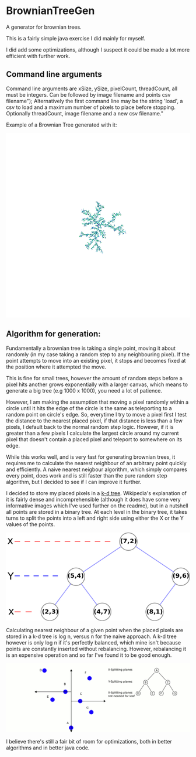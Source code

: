 # BrownianTreeGen

A generator for brownian trees.

This is a fairly simple java exercise I did mainly for myself.

I did add some optimizations, although I suspect it could be made a lot more efficient with further work.

## Command line arguments

Command line arguments are xSize, ySize, pixelCount, threadCount, all must be integers. Can be followed by image filename and points csv filename");
Alternatively the first command line may be the string 'load', a csv to load and a maximum number of pixels to place before stopping. Optionally threadCount, image filename and a new csv filename."

Example of a Brownian Tree generated with it:

![Brownian Tree](https://raw.githubusercontent.com/MWelgemoedSA/BrownianTreeGen/master/ReadmeImages/BrownianTree.gif)

## Algorithm for generation:

Fundamentally a brownian tree is taking a single point, moving it about randomly (in my case taking a random step to any neighbouring pixel). If the point attempts to move into an existing pixel, it stops and becomes fixed at the position where it attempted the move.

This is fine for small trees, however the amount of random steps before a pixel hits another grows exponentially with a larger canvas, which means to generate a big tree (e.g 1000 x 1000), you need a lot of patience.

However, I am making the assumption that moving a pixel randomly within a circle until it hits the edge of the circle is the same as teleporting to a random point on circle's edge. So, everytime I try to move a pixel first I test the distance to the nearest placed pixel, if that distance is less than a few pixels, I default back to the normal random step logic. However, if it is greater than a few pixels I calculate the largest circle around my current pixel that doesn't contain a placed pixel and teleport to somewhere on its edge.

While this works well, and is very fast for generating brownian trees, it requires me to calculate the nearest neighbour of an arbitrary point quickly and efficiently. A naive nearest neigbour algorithm, which simply compares every point, does work and is still faster than the pure random step algorithm, but I decided to see if I can improve it further.

I decided to store my placed pixels in a [k-d tree](https://en.wikipedia.org/wiki/K-d_tree). Wikipedia's explanation of it is fairly dense and incomprehensible (although it does have some very informative images which I've used further on the readme), but in a nutshell all points are stored in a binary tree. At each level in the binary tree, it takes turns to split the points into a left and right side using either the X or the Y values of the points.

![kd tree](https://raw.githubusercontent.com/MWelgemoedSA/BrownianTreeGen/master/ReadmeImages/Tree_0001.png)

Calculating nearest neighbour of a given point when the placed pixels are stored in a k-d tree is log n, versus n for the naive approach. A k-d tree however is only log n if it's perfectly balanced, which mine isn't because points are constantly inserted without rebalancing. However, rebalancing it is an expensive operation and so far I've found it to be good enough.

![kd tree nearest neighbour search](https://raw.githubusercontent.com/MWelgemoedSA/BrownianTreeGen/master/ReadmeImages/KDTree-animation.gif)

I believe there's still a fair bit of room for optimizations, both in better algorithms and in better java code.